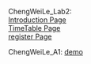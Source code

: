 ChengWeiLe_Lab2:<br>
<a href="https://weile1234.github.io/Web_Programming/ChengWeiLe_Lab2/Introtduction.html">Introduction Page</a><br>
<a href="https://weile1234.github.io/Web_Programming/ChengWeiLe_Lab2/Timetable.html">TimeTable Page</a><br>
<a href="https://weile1234.github.io/Web_Programming/ChengWeiLe_Lab2/register.html">register Page</a><br>



ChengWeiLe_A1: <a href="https://weile1234.github.io/Web_Programming/ChengWeiLe_A1/index.html">demo</a>
